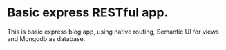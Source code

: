 # Basic express RESTful app.
This is basic express blog app, using native routing, Semantic UI for views and Mongodb as database.

